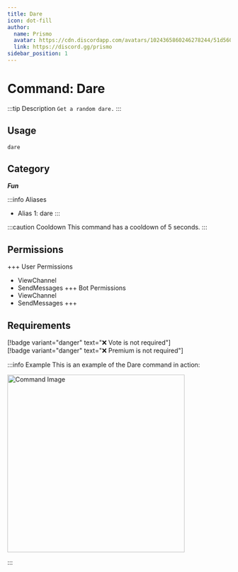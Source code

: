 ```yaml
---
title: Dare
icon: dot-fill
author:
  name: Prismo
  avatar: https://cdn.discordapp.com/avatars/1024365860246278244/51d5603eff69376da9a21e86b07a75bd.png?size=2048
  link: https://discord.gg/prismo
sidebar_position: 1
---
```



# Command: Dare

:::tip Description
`Get a random dare.`
:::

## Usage

```
dare
```

## Category

_**Fun**_

:::info Aliases
- Alias 1: dare
:::

:::caution Cooldown
This command has a cooldown of 5 seconds.
:::

## Permissions

+++ User Permissions
- ViewChannel
- SendMessages
+++ Bot Permissions
- ViewChannel
- SendMessages
+++

## Requirements

[!badge variant="danger" text="❌ Vote is not required"]  
[!badge variant="danger" text="❌ Premium is not required"]

:::info Example
This is an example of the Dare command in action:

<img src="https://i.imgur.com/VkuNgBm.png" alt="Command Image" width="400"/>

:::

